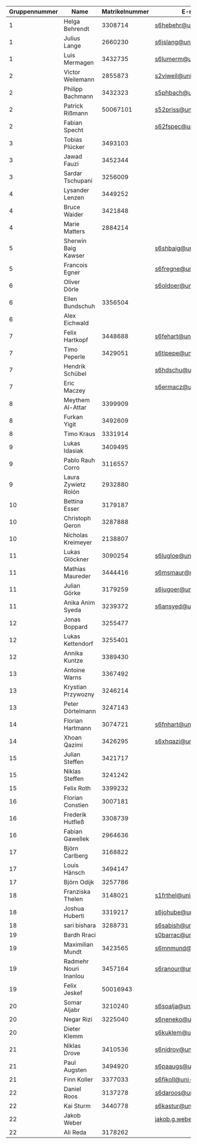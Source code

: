 | Gruppennummer | Name                  | Matrikelnummer | E-mail                  | Tutor |
|---------------|-----------------------|----------------|-------------------------|-------|
| 1             | Helga Behrendt        | 3308714        | s6hebehr@uni-bonn.de    | Sefa  |
| 1             | Julius Lange          | 2660230        | s6jslang@uni-bonn.de    |       |
| 1             | Luis Mermagen         | 3432735        | s6lumerm@uni-bonn.de    |       |
| 2             | Victor Weilemann      | 2855873        | s2viweil@uni-bonn.de    | Finn  |
| 2             | Philipp Bachmann      | 3432323        | s5phbach@uni-bonn.de    |       |
| 2             | Patrick Rißmann       | 50067101       | s52priss@uni-bonn.de    |       |
| 2             | Fabian Specht         |                | s62fspec@uni-bonn.de    |       |
| 3             | Tobias Plücker        | 3493103        |                         | Sefa  |
| 3             | Jawad Fauzi           | 3452344        |                         |       |
| 3             | Sardar Tschupani      | 3256009        |                         |       |
| 4             | Lysander Lenzen       | 3449252        |                         | Finn  |
| 4             | Bruce Waider          | 3421848        |                         |       |
| 4             | Marie Matters         | 2884214        |                         |       |
| 5             | Sherwin Baig Kawser   |                | s6shbaig@uni-bonn.de    | Sefa  |
| 5             | Francois Egner        |                | s6fregne@uni-bonn.de    |       |
| 6             | Oliver Dörle          |                | s6oldoer@uni-bonn.de    | Finn  |
| 6             | Ellen Bundschuh       | 3356504        |                         |       |
| 6             | Alex Eichwald         |                |                         |       |
| 7             | Felix Hartkopf        | 3448688        | s6fehart@uni-bonn.de    | Sefa  |
| 7             | Timo Peperle          | 3429051        | s6tipepe@uni-bonn.de    |       |
| 7             | Hendrik Schübel       |                | s6hdschu@uni-bonn.de    |       |
| 7             | Eric Maczey           |                | s6ermacz@uni-bonn.de    |       |
| 8             | Meythem Al-Attar      | 3399909        |                         | Finn  |
| 8             | Furkan Yigit          | 3492609        |                         |       |
| 8             | Timo Kraus            | 3331914        |                         |       |
| 9             | Lukas Idasiak         | 3409495        |                         | Sefa  |
| 9             | Pablo Rauh Corro      | 3116557        |                         |       |
| 9             | Laura Zywietz Rolón   | 2932880        |                         |       |
| 10            | Bettina Esser         | 3179187        |                         | Sefa  |
| 10            | Christoph Geron       | 3287888        |                         |       |
| 10            | Nicholas Kreimeyer    | 2138807        |                         |       |
| 11            | Lukas Glöckner        | 3090254        | s6lugloe@uni-bonn.de    | Sefa  |
| 11            | Mathias Maureder      | 3444416        | s6msmaur@uni-bonn.de    |       |
| 11            | Julian Görke          | 3179259        | s6jugoer@uni-bonn.de    |       |
| 11            | Anika Anim Syeda      | 3239372        | s6ansyed@uni-bonn.de    |       |
| 12            | Jonas Boppard         | 3255477        |                         | Finn  |
| 12            | Lukas Kettendorf      | 3255401        |                         |       |
| 12            | Annika Kuntze         | 3389430        |                         |       |
| 13            | Antoine Warns         | 3367492        |                         | Sefa  |
| 13            | Krystian Przywozny    | 3246214        |                         |       |
| 13            | Peter Dörtelmann      | 3247143        |                         |       |
| 14            | Florian Hartmann      | 3074721        | s6fnhart@uni-bonn.de    | Finn  |
| 14            |  Xhoan Qazimi         | 3426295        | s6xhqazi@uni-bonn.de    |       |
| 15            | Julian Steffen        | 3421717        |                         | Finn  |
| 15            | Niklas Steffen        | 3241242        |                         |       |
| 15            | Felix Roth            | 3399232        |                         |       |
| 16            | Florian Constien      | 3007181        |                         | Finn  |
| 16            | Frederik Hutfleß      | 3308739        |                         |       |
| 16            | Fabian Gawellek       | 2964636        |                         |       |
| 17            | Björn Carlberg        | 3168822        |                         | Sefa  |
| 17            | Louis Hänsch          | 3494147        |                         |       |
| 17            | Björn Odijk           | 3257786        |                         |       |
| 18            | Franziska Thelen      | 3148021        | s1frthel@uni-bonn.de    | Finn  |
| 18            | Joshua Huberti        | 3319217        | s6johube@uni-bonn.de    |       |
| 18            | sari bishara          | 3288731        | s6sabish@uni-bonn.de    |       |
| 19            | Bardh Rraci           |                | s0barrac@uni-bonn.de    | Sefa  |
| 19            | Maximilian Mundt      | 3423565        | s6mnmund@uni-bonn.de    |       |
| 19            | Radmehr Nouri Inanlou | 3457164        | s6ranour@uni-bonn.de    |       |
| 19            | Felix Jeskef          | 50016943       |                         |       |
| 20            | Somar Aljabr          | 3210240        | s6soalja@uni-bonn.de    |       |
| 20            | Negar Rizi            | 3225040        | s6neneko@uni-bonn.de    | Finn  |
| 20            | Dieter Klemm          |                | s6kuklem@uni-bonn.de    |       |
| 21            | Niklas Drove          | 3410536        | s6nidrov@uni-bonn.de    | Sefa  |
| 21            | Paul Augsten          | 3494920        | s6paaugs@uni-bonn.de    |       |
| 21            | Finn Koller           | 3377033        | s6fikoll@uni-bonn.de    |       |
| 22            | Daniel Roos           | 3137278        | s6daroos@uni-bonn.de    | Finn  |
| 22            | Kai Sturm             | 3440778        | s6kastur@uni-bonn.de    |       |
| 22            | Jakob Weber           |                | jakob.g.weber@gmail.com |       |
| 22            | Ali Reda              | 3178262        |
